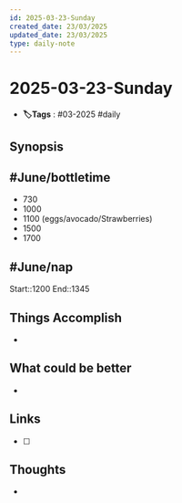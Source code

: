 ```yaml
---
id: 2025-03-23-Sunday
created_date: 23/03/2025
updated_date: 23/03/2025
type: daily-note
---
```


# 2025-03-23-Sunday
- **🏷️Tags** : #03-2025 #daily 
## Synopsis

## #June/bottletime
- 730 
- 1000
- 1100 (eggs/avocado/Strawberries)
- 1500
- 1700
## #June/nap
Start::1200
End::1345
## Things Accomplish
- 
## What could be better
- 

## Links
- [ ] 
## Thoughts
-